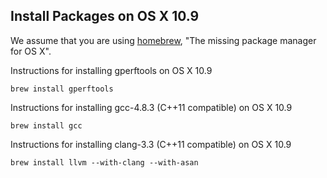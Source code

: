 Install Packages on OS X 10.9
-----------------------------
We assume that you are using [homebrew][homebrew], "The missing package manager for OS X".

[homebrew]: http://brew.sh

Instructions for installing gperftools on OS X 10.9

    brew install gperftools

Instructions for installing gcc-4.8.3 (C++11 compatible) on OS X 10.9

    brew install gcc

Instructions for installing clang-3.3 (C++11 compatible) on OS X 10.9

    brew install llvm --with-clang --with-asan
